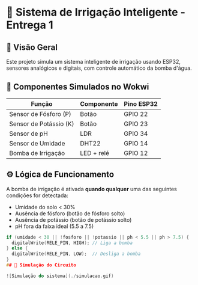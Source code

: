 # 🌱 Sistema de Irrigação Inteligente - Entrega 1

## 🔧 Visão Geral

Este projeto simula um sistema inteligente de irrigação usando ESP32, sensores analógicos e digitais, com controle automático da bomba d'água.

## 🧩 Componentes Simulados no Wokwi

| Função | Componente | Pino ESP32 |
|--------|------------|-------------|
| Sensor de Fósforo (P) | Botão       | GPIO 22 |
| Sensor de Potássio (K) | Botão       | GPIO 23 |
| Sensor de pH          | LDR | GPIO 34 |
| Sensor de Umidade     | DHT22       | GPIO 14 |
| Bomba de Irrigação    | LED + relé | GPIO 12 |

## ⚙️ Lógica de Funcionamento

A bomba de irrigação é ativada **quando qualquer** uma das seguintes condições for detectada:

- Umidade do solo < 30%
- Ausência de fósforo (botão de fósforo solto)
- Ausência de potássio (botão de potássio solto)
- pH fora da faixa ideal (5.5 a 7.5)

```cpp
if (umidade < 30 || !fosforo || !potassio || ph < 5.5 || ph > 7.5) {
  digitalWrite(RELE_PIN, HIGH); // Liga a bomba
} else {
  digitalWrite(RELE_PIN, LOW);  // Desliga a bomba
}
## 🎥 Simulação do Circuito

![Simulação do sistema](./simulacao.gif)
